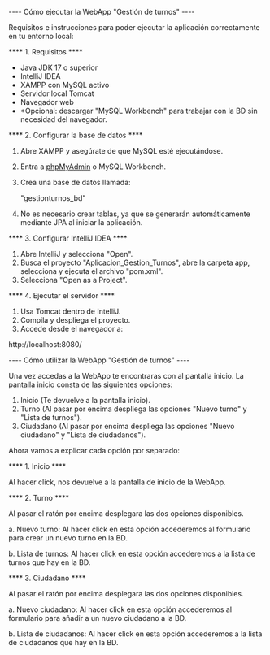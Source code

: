 ---- Cómo ejecutar la WebApp "Gestión de turnos" ----

Requisitos e instrucciones para poder ejecutar la aplicación correctamente en tu entorno local:

**** 1. Requisitos ****

- Java JDK 17 o superior
- IntelliJ IDEA
- XAMPP con MySQL activo
- Servidor local Tomcat
- Navegador web
- *Opcional: descargar "MySQL Workbench" para trabajar con la BD sin necesidad del navegador.

**** 2. Configurar la base de datos ****

1. Abre XAMPP y asegúrate de que MySQL esté ejecutándose.
2. Entra a [phpMyAdmin](http://localhost/phpmyadmin) o MySQL Workbench.
3. Crea una base de datos llamada:  
   
	"gestionturnos_bd"	

4. No es necesario crear tablas, ya que se generarán automáticamente mediante JPA al iniciar la aplicación.

**** 3. Configurar IntelliJ IDEA ****
 
1. Abre IntelliJ y selecciona "Open".
2. Busca el proyecto "Aplicacion_Gestion_Turnos", abre la carpeta app, selecciona y ejecuta el archivo "pom.xml".
3. Selecciona "Open as a Project".


**** 4. Ejecutar el servidor ****

1. Usa Tomcat dentro de IntelliJ.
2. Compila y despliega el proyecto.
3. Accede desde el navegador a:

http://localhost:8080/



---- Cómo utilizar la WebApp "Gestión de turnos" ----

Una vez accedas a la WebApp te encontraras con al pantalla inicio. La pantalla inicio consta de las siguientes opciones:

1. Inicio (Te devuelve a la pantalla inicio).
2. Turno (Al pasar por encima despliega las opciones "Nuevo turno" y "Lista de turnos").
3. Ciudadano (Al pasar por encima despliega las opciones "Nuevo ciudadano" y "Lista de ciudadanos").

Ahora vamos a explicar cada opción por separado:

**** 1. Inicio ****

Al hacer click, nos devuelve a la pantalla de inicio de la WebApp.

**** 2. Turno ****

Al pasar el ratón por encima desplegara las dos opciones disponibles.

a. Nuevo turno: Al hacer click en esta opción accederemos al formulario para crear un nuevo turno en la BD.

b. Lista de turnos: Al hacer click en esta opción accederemos a la lista de turnos que hay en la BD.

**** 3. Ciudadano ****

Al pasar el ratón por encima desplegara las dos opciones disponibles.

a. Nuevo ciudadano: Al hacer click en esta opción accederemos al formulario para añadir a un nuevo ciudadano a la BD.

b. Lista de ciudadanos: Al hacer click en esta opción accederemos a la lista de ciudadanos que hay en la BD.



